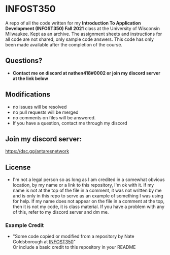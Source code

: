 # INFOST350
A repo of all the code written for my **Introduction To Application Development (INFOST350) Fall 2021** class at the University of Wisconsin Milwaukee. Kept as an archive. The assignment sheets and instructions for all code are not shared, only sample code answers. This code has only been made available after the completion of the course.


## Questions?
- **Contact me on discord at nathen418#0002 or join my discord server at the link below**

## Modifications
- no issues will be resolved
- no pull requests will be merged
- no comments on files will be answered.
- If you have a question, contact me through my discord

## Join my discord server:
https://dsc.gg/antaresnetwork

## License

- I'm not a legal person so as long as I am credited in a somewhat obvious location, by my name or a link to this repository, I'm ok with it. If my name is not at the top of the file in a comment, it was not written by me and is only in this repo to serve as an example of something I was using for help. If my name does not appear on the file in a comment at the top, then it is not my code, it is class material.  If you have a problem with any of this, refer to my discord server and dm me.

### Example Credit
- "Some code copied or modified from a repository by Nate Goldsborough at [INFOST350](https://github.com/nathen418/INFOST350)"  
Or include a basic credit to this repository in your README
